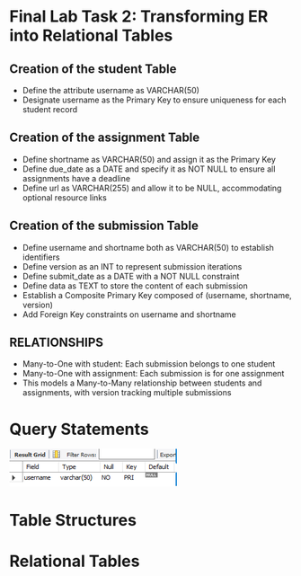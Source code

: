 # Final Lab Task 2: Transforming ER into Relational Tables
## Creation of the student Table
- Define the attribute username as VARCHAR(50)
- Designate username as the Primary Key to ensure uniqueness for each student record
## Creation of the assignment Table
- Define shortname as VARCHAR(50) and assign it as the Primary Key
- Define due_date as a DATE and specify it as NOT NULL to ensure all assignments have a deadline
- Define url as VARCHAR(255) and allow it to be NULL, accommodating optional resource links
## Creation of the submission Table
- Define username and shortname both as VARCHAR(50) to establish identifiers
- Define version as an INT to represent submission iterations
- Define submit_date as a DATE with a NOT NULL constraint
- Define data as TEXT to store the content of each submission
- Establish a Composite Primary Key composed of (username, shortname, version)
- Add Foreign Key constraints on username and shortname
## RELATIONSHIPS
- Many-to-One with student: Each submission belongs to one student
- Many-to-One with assignment: Each submission is for one assignment
- This models a Many-to-Many relationship between students and assignments, with version tracking multiple submissions
# Query Statements
![image.alt](https://github.com/Vmallari24-Hub/EDM-Portfolio/blob/2dcd48a7df603d123fb7722c5fc1ca276f3e22f5/IMAGE/TASK%202%20%201.PNG)
# Table Structures
# Relational Tables
